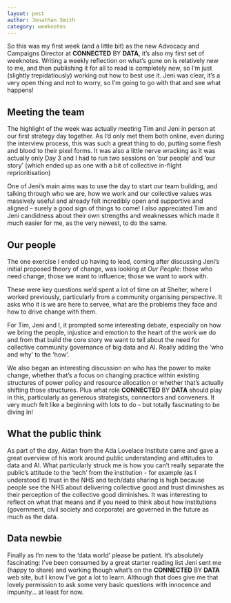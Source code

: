 ```yaml
---
layout: post
author: Jonathan Smith
category: weeknotes
---
```


So this was my first week (and a little bit) as the new Advocacy and Campaigns Director at **CONNECTED** BY **DATA**, it’s also my first set of weeknotes. Writing a weekly reflection on what’s gone on is relatively new to me, and then publishing it for all to read is completely new, so I’m just (slightly trepidatiously) working out how to best use it. Jeni was clear, it’s a very open thing and not to worry, so I’m going to go with that and see what happens!

<!--more-->

## Meeting the team

The highlight of the week was actually meeting Tim and Jeni in person at our first strategy day together. As I’d only met them both online, even during the interview process, this was such a great thing to do, putting some flesh and blood to their pixel forms. It was also a little nerve wracking as it was actually only Day 3 and I had to run two sessions on ‘our people’ and ‘our story’ (which ended up as one with a bit of collective in-flight reprioritisation)

One of Jeni’s main aims was to use the day to start our team building, and talking through who we are, how we work and our collective values was massively useful and already felt incredibly open and supportive and aligned – surely a good sign of things to come! I also appreciated Tim and Jeni candidness about their own strengths and weaknesses which made it much easier for me, as the very newest, to do the same.


## Our people  

The one exercise I ended up having to lead, coming after discussing Jeni’s initial proposed theory of change, was looking at _Our People_: those who need change; those we want to influence; those we want to work with.

These were key questions we’d spent a lot of time on at Shelter, where I worked previously, particularly from a community organising perspective. It asks who it is we are here to servee, what are the problems they face and how to drive change with them.

For Tim, Jeni and I, it prompted some interesting debate, especially on how we bring the people, injustice and emotion to the heart of the work we do and from that build the core story we want to tell about the need for collective community governance of big data and AI. Really adding the ‘who and why’ to the ‘how’.

We also began an interesting discussion on who has the power to make change, whether that’s a focus on changing practice within existing structures of power policy and resource allocation or whether that’s actually shifting those structures. Plus what role **CONNECTED** BY **DATA** should play in this, particularly as generous strategists, connectors and conveners.  It very much felt like a beginning with lots to do - but totally fascinating to be diving in!

## What the public think

As part of the day, Aidan from the Ada Lovelace Institute came and gave a great overview of his work around public understanding and attitudes to data and AI. What particularly struck me is how you can’t really separate the public’s attitude to the ‘tech’ from the institution - for example (as I understood it) trust in the NHS and tech/data sharing is high because people see the NHS about delivering collective good and trust diminishes as their perception of the collective good diminishes. It was interesting to reflect on what that means and if you need to think about how institutions (government, civil society and corporate) are governed in the future as much as the data.

## Data newbie

Finally as I’m new to the ‘data world’ please be patient. It’s absolutely fascinating: I’ve been consumed by a great starter reading list Jeni sent me (happy to share) and working though what’s on the **CONNECTED** BY **DATA** web site, but I know I’ve got a lot to learn. Although that does give me that lovely permission to ask some very basic questions with innocence and impunity… at least for now.
